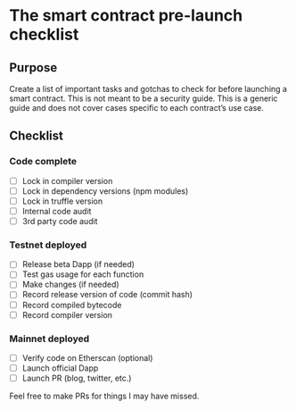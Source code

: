 # The smart contract pre-launch checklist
## Purpose
Create a list of important tasks and gotchas to check for before launching a
smart contract. This is not meant to be a security guide.
This is a generic guide and does not cover cases specific to each contract’s
use case.
## Checklist
### Code complete
- [ ] Lock in compiler version
- [ ] Lock in dependency versions (npm modules)
- [ ] Lock in truffle version
- [ ] Internal code audit
- [ ] 3rd party code audit
### Testnet deployed
- [ ] Release beta Dapp (if needed)
- [ ] Test gas usage for each function
- [ ] Make changes (if needed)
- [ ] Record release version of code (commit hash)
- [ ] Record compiled bytecode
- [ ] Record compiler version
### Mainnet deployed
- [ ] Verify code on Etherscan (optional)
- [ ] Launch official Dapp
- [ ] Launch PR (blog, twitter, etc.)

Feel free to make PRs for things I may have missed.
